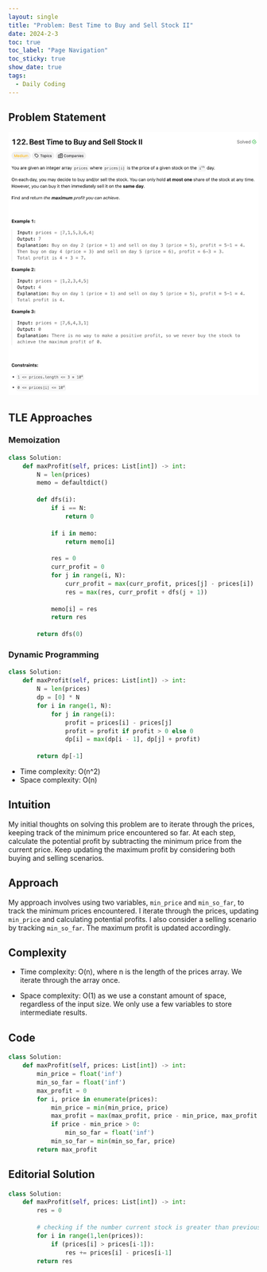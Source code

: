 ```yaml
---
layout: single
title: "Problem: Best Time to Buy and Sell Stock II"
date: 2024-2-3
toc: true
toc_label: "Page Navigation"
toc_sticky: true
show_date: true
tags:
  - Daily Coding
---
```


## Problem Statement

![problem](/assets/images/2024-02-03_18-06-19-problem-122.png)

## TLE Approaches

### Memoization

```python
class Solution:
    def maxProfit(self, prices: List[int]) -> int:
        N = len(prices)
        memo = defaultdict()

        def dfs(i):
            if i == N:
                return 0

            if i in memo:
                return memo[i]

            res = 0
            curr_profit = 0
            for j in range(i, N):
                curr_profit = max(curr_profit, prices[j] - prices[i])
                res = max(res, curr_profit + dfs(j + 1))

            memo[i] = res
            return res

        return dfs(0)
```

### Dynamic Programming

```python
class Solution:
    def maxProfit(self, prices: List[int]) -> int:
        N = len(prices)
        dp = [0] * N
        for i in range(1, N):
            for j in range(i):
                profit = prices[i] - prices[j]
                profit = profit if profit > 0 else 0
                dp[i] = max(dp[i - 1], dp[j] + profit)
        
        return dp[-1]
```

- Time complexity: O(n^2)
- Space complexity: O(n)

## Intuition

My initial thoughts on solving this problem are to iterate through the prices, keeping track of the minimum price encountered so far. At each step, calculate the potential profit by subtracting the minimum price from the current price. Keep updating the maximum profit by considering both buying and selling scenarios.

## Approach

My approach involves using two variables, `min_price` and `min_so_far`, to track the minimum prices encountered. I iterate through the prices, updating `min_price` and calculating potential profits. I also consider a selling scenario by tracking `min_so_far`. The maximum profit is updated accordingly.

## Complexity

- Time complexity:
O(n), where n is the length of the prices array. We iterate through the array once.

- Space complexity:
O(1) as we use a constant amount of space, regardless of the input size. We only use a few variables to store intermediate results.

## Code

```python
class Solution:
    def maxProfit(self, prices: List[int]) -> int:
        min_price = float('inf')
        min_so_far = float('inf')
        max_profit = 0
        for i, price in enumerate(prices):
            min_price = min(min_price, price)
            max_profit = max(max_profit, price - min_price, max_profit + price - min_so_far)
            if price - min_price > 0:
                min_so_far = float('inf')
            min_so_far = min(min_so_far, price)
        return max_profit
```

## Editorial Solution

```python
class Solution:
    def maxProfit(self, prices: List[int]) -> int:
        res = 0

        # checking if the number current stock is greater than previous, just add the difference
        for i in range(1,len(prices)):
            if (prices[i] > prices[i-1]):
                res += prices[i] - prices[i-1]
        return res
```

